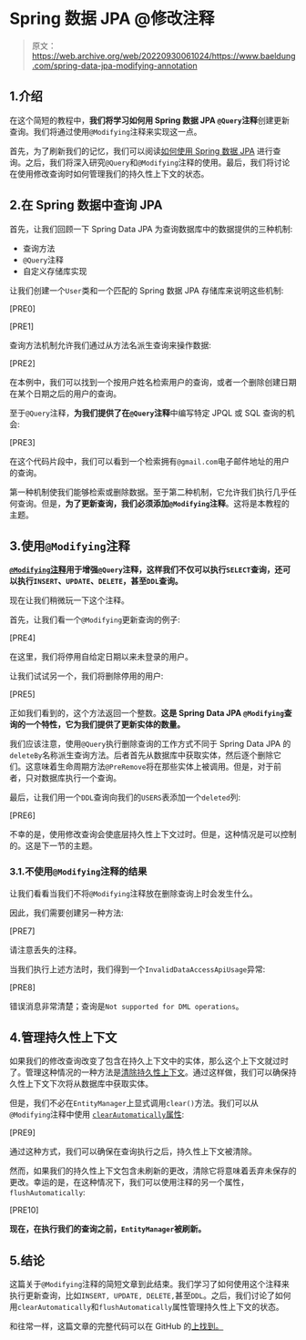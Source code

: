 # Spring 数据 JPA @修改注释

> 原文：<https://web.archive.org/web/20220930061024/https://www.baeldung.com/spring-data-jpa-modifying-annotation>

## 1.介绍

在这个简短的教程中，**我们将学习如何用 Spring 数据 JPA `@Query`注释**创建更新查询。我们将通过使用`@Modifying`注释来实现这一点。

首先，为了刷新我们的记忆，我们可以阅读[如何使用 Spring 数据 JPA](/web/20220705092758/https://www.baeldung.com/spring-data-jpa-query) 进行查询。之后，我们将深入研究`@Query`和`@Modifying`注释的使用。最后，我们将讨论在使用修改查询时如何管理我们的持久性上下文的状态。

## 2.在 Spring 数据中查询 JPA

首先，让我们回顾一下 Spring Data JPA 为查询数据库中的数据提供的三种机制:

*   查询方法
*   `@Query`注释
*   自定义存储库实现

让我们创建一个`User`类和一个匹配的 Spring 数据 JPA 存储库来说明这些机制:

[PRE0]

[PRE1]

查询方法机制允许我们通过从方法名派生查询来操作数据:

[PRE2]

在本例中，我们可以找到一个按用户姓名检索用户的查询，或者一个删除创建日期在某个日期之后的用户的查询。

至于`@Query`注释，**为我们提供了在`@Query`注释**中编写特定 JPQL 或 SQL 查询的机会:

[PRE3]

在这个代码片段中，我们可以看到一个检索拥有`@gmail.com`电子邮件地址的用户的查询。

第一种机制使我们能够检索或删除数据。至于第二种机制，它允许我们执行几乎任何查询。但是，**为了更新查询，我们必须添加`@Modifying`注释**。这将是本教程的主题。

## 3.使用`@Modifying`注释

**[`@Modifying`注释](https://web.archive.org/web/20220705092758/https://docs.spring.io/spring-data/jpa/docs/current/api/org/springframework/data/jpa/repository/Modifying.html)用于增强`@Query`注释，这样我们不仅可以执行`SELECT`查询，还可以执行`INSERT`、`UPDATE`、`DELETE`，甚至`DDL`查询。**

现在让我们稍微玩一下这个注释。

首先，让我们看一个`@Modifying`更新查询的例子:

[PRE4]

在这里，我们将停用自给定日期以来未登录的用户。

让我们试试另一个，我们将删除停用的用户:

[PRE5]

正如我们看到的，这个方法返回一个整数。**这是 Spring Data JPA `@Modifying`查询的一个特性，它为我们提供了更新实体的数量。**

我们应该注意，使用`@Query`执行删除查询的工作方式不同于 Spring Data JPA 的`deleteBy`名称派生查询方法。后者首先从数据库中获取实体，然后逐个删除它们。这意味着生命周期方法`@PreRemove`将在那些实体上被调用。但是，对于前者，只对数据库执行一个查询。

最后，让我们用一个`DDL`查询向我们的`USERS`表添加一个`deleted`列:

[PRE6]

不幸的是，使用修改查询会使底层持久性上下文过时。但是，这种情况是可以控制的。这是下一节的主题。

### 3.1.不使用`@Modifying`注释的结果

让我们看看当我们不将`@Modifying`注释放在删除查询上时会发生什么。

因此，我们需要创建另一种方法:

[PRE7]

请注意丢失的注释。

当我们执行上述方法时，我们得到一个`InvalidDataAccessApiUsage`异常:

[PRE8]

错误消息非常清楚；查询是`Not supported for DML operations`。

## 4.管理持久性上下文

如果我们的修改查询改变了包含在持久上下文中的实体，那么这个上下文就过时了。管理这种情况的一种方法是[清除持久性上下文](https://web.archive.org/web/20220705092758/https://docs.oracle.com/javaee/7/api/javax/persistence/EntityManager.html#clear--)。通过这样做，我们可以确保持久性上下文下次将从数据库中获取实体。

但是，我们不必在`EntityManager`上显式调用`clear()`方法。我们可以从`@Modifying`注释中使用 [`clearAutomatically`属性](https://web.archive.org/web/20220705092758/https://codingexplained.com/coding/java/spring-framework/updating-entities-with-update-query-spring-data-jpa):

[PRE9]

通过这种方式，我们可以确保在查询执行之后，持久性上下文被清除。

然而，如果我们的持久性上下文包含未刷新的更改，清除它将意味着丢弃未保存的更改。幸运的是，在这种情况下，我们可以使用注释的另一个属性，`flushAutomatically`:

[PRE10]

**现在，在执行我们的查询之前，`EntityManager`被刷新。**

## 5.结论

这篇关于`@Modifying`注释的简短文章到此结束。我们学习了如何使用这个注释来执行更新查询，比如`INSERT, UPDATE, DELETE,`甚至`DDL`。之后，我们讨论了如何用`clearAutomatically`和`flushAutomatically`属性管理持久性上下文的状态。

和往常一样，这篇文章的完整代码可以在 GitHub 的[上找到。](https://web.archive.org/web/20220705092758/https://github.com/eugenp/tutorials/tree/master/persistence-modules/spring-data-jpa-enterprise)